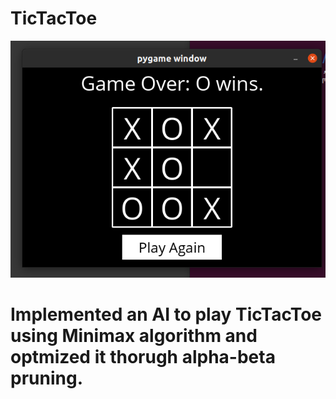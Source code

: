 # TicTacToe

<img src="/app.png" alt="A look at the app"/> 

# Implemented an AI to play TicTacToe using Minimax algorithm and optmized it thorugh alpha-beta pruning.
